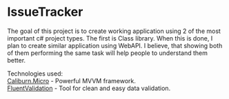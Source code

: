 # IssueTracker
 
The goal of this project is to create working application using 2 of the most important c# project types.
The first is Class library. When this is done, I plan to create similar application using WebAPI. 
I believe, that showing both of them performing the same task will help people to understand them better.

Technologies used:  
[Caliburn.Micro](https://caliburnmicro.com/) - Powerful MVVM framework.  
[FluentValidation](https://fluentvalidation.net/) - Tool for clean and easy data validation.
